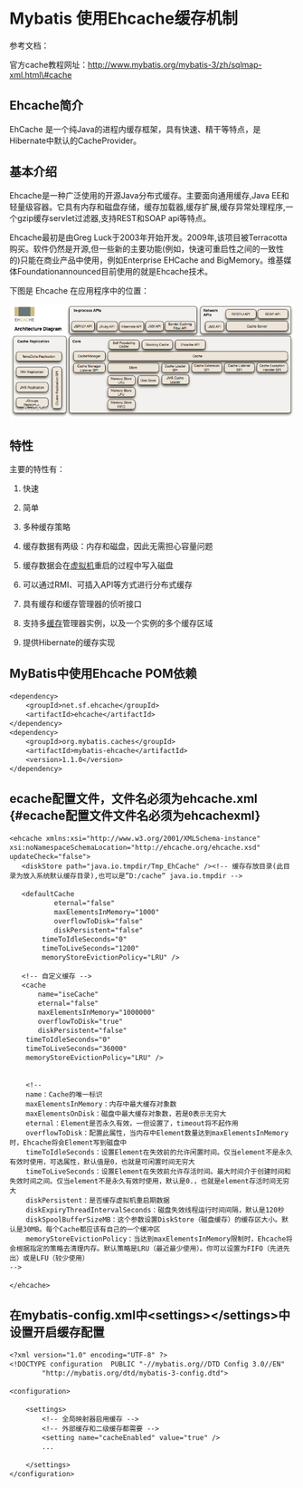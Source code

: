 # Mybatis 使用Ehcache缓存机制

参考文档：

官方cache教程网址：[http://www.mybatis.org/mybatis-3/zh/sqlmap-xml.html\#cache   ](http://www.mybatis.org/mybatis-3/zh/sqlmap-xml.html#cache)

## Ehcache简介

EhCache 是一个纯Java的进程内缓存框架，具有快速、精干等特点，是Hibernate中默认的CacheProvider。

## 基本介绍

Ehcache是一种广泛使用的开源Java分布式缓存。主要面向通用缓存,Java EE和轻量级容器。它具有内存和磁盘存储，缓存加载器,缓存扩展,缓存异常处理程序,一个gzip缓存servlet过滤器,支持REST和SOAP api等特点。

Ehcache最初是由Greg Luck于2003年开始开发。2009年,该项目被Terracotta购买。软件仍然是开源,但一些新的主要功能\(例如，快速可重启性之间的一致性的\)只能在商业产品中使用，例如Enterprise EHCache and BigMemory。维基媒体Foundationannounced目前使用的就是Ehcache技术。

下图是 Ehcache 在应用程序中的位置：

![](/assets/import-ehcache-01.png)

## 特性

主要的特性有：

1. 快速

2. 简单

3. 多种缓存策略

4. 缓存数据有两级：内存和磁盘，因此无需担心容量问题

5. 缓存数据会在[虚拟机](https://baike.baidu.com/item/虚拟机)重启的过程中写入磁盘

6. 可以通过RMI、可插入API等方式进行分布式缓存

7. 具有缓存和缓存管理器的侦听接口

8. 支持多[缓存](https://baike.baidu.com/item/缓存)管理器实例，以及一个实例的多个缓存区域

9. 提供Hibernate的缓存实现

## MyBatis中使用Ehcache POM依赖

```
<dependency>
    <groupId>net.sf.ehcache</groupId>
    <artifactId>ehcache</artifactId>
</dependency>
<dependency>
    <groupId>org.mybatis.caches</groupId>
    <artifactId>mybatis-ehcache</artifactId>
    <version>1.1.0</version>
</dependency>
```

## ecache配置文件，文件名必须为ehcache.xml {#ecache配置文件文件名必须为ehcachexml}

```
<ehcache xmlns:xsi="http://www.w3.org/2001/XMLSchema-instance" xsi:noNamespaceSchemaLocation="http://ehcache.org/ehcache.xsd" updateCheck="false">
   <diskStore path="java.io.tmpdir/Tmp_EhCache" /><!-- 缓存存放目录(此目录为放入系统默认缓存目录),也可以是”D:/cache“ java.io.tmpdir -->

   <defaultCache 
           eternal="false" 
           maxElementsInMemory="1000" 
           overflowToDisk="false" 
           diskPersistent="false"
        timeToIdleSeconds="0" 
        timeToLiveSeconds="1200" 
        memoryStoreEvictionPolicy="LRU" />

   <!-- 自定义缓存 -->
   <cache 
       name="iseCache" 
       eternal="false" 
       maxElementsInMemory="1000000" 
       overflowToDisk="true" 
       diskPersistent="false"
    timeToIdleSeconds="0" 
    timeToLiveSeconds="36000" 
    memoryStoreEvictionPolicy="LRU" />


    <!--
    name：Cache的唯一标识
    maxElementsInMemory：内存中最大缓存对象数
    maxElementsOnDisk：磁盘中最大缓存对象数，若是0表示无穷大
    eternal：Element是否永久有效，一但设置了，timeout将不起作用
    overflowToDisk：配置此属性，当内存中Element数量达到maxElementsInMemory时，Ehcache将会Element写到磁盘中
    timeToIdleSeconds：设置Element在失效前的允许闲置时间。仅当element不是永久有效时使用，可选属性，默认值是0，也就是可闲置时间无穷大
    timeToLiveSeconds：设置Element在失效前允许存活时间。最大时间介于创建时间和失效时间之间。仅当element不是永久有效时使用，默认是0.，也就是element存活时间无穷大
    diskPersistent：是否缓存虚拟机重启期数据
    diskExpiryThreadIntervalSeconds：磁盘失效线程运行时间间隔，默认是120秒
    diskSpoolBufferSizeMB：这个参数设置DiskStore（磁盘缓存）的缓存区大小。默认是30MB。每个Cache都应该有自己的一个缓冲区
    memoryStoreEvictionPolicy：当达到maxElementsInMemory限制时，Ehcache将会根据指定的策略去清理内存。默认策略是LRU（最近最少使用）。你可以设置为FIFO（先进先出）或是LFU（较少使用）
-->

</ehcache>
```

## 在mybatis-config.xml中&lt;settings&gt;&lt;/settings&gt;中设置开启缓存配置

```
<?xml version="1.0" encoding="UTF-8" ?>
<!DOCTYPE configuration  PUBLIC "-//mybatis.org//DTD Config 3.0//EN"
        "http://mybatis.org/dtd/mybatis-3-config.dtd">

<configuration>

    <settings>
        <!-- 全局映射器启用缓存 -->
        <!-- 外部缓存和二级缓存都需要 -->
        <setting name="cacheEnabled" value="true" />
        ...

    </settings>
</configuration>
```



